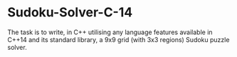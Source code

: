 # Sudoku-Solver-C-14
The task is to write, in C++ utilising any language features available in C++14 and its standard library, a 9x9 grid (with 3x3 regions) Sudoku puzzle solver.
